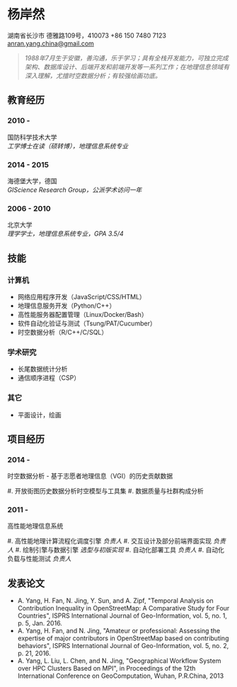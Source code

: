 杨岸然
===============

湖南省长沙市
德雅路109号，410073
+86 150 7480 7123
anran.yang.china@gmail.com

> *1988年7月生于安徽，善沟通，乐于学习；具有全栈开发能力，可独立完成架构、数据库设计、后端开发和前端开发等一系列工作；在地理信息领域有深入理解，尤擅时空数据分析；有较强绘画功底。*

教育经历
---------

### 2010 -

国防科学技术大学\
*工学博士在读（硕转博），地理信息系统专业*

### 2014 - 2015

海德堡大学，德国\
*GIScience Research Group，公派学术访问一年*

### 2006 - 2010

北京大学\
*理学学士，地理信息系统专业，GPA 3.5/4*
    

技能
------

### 计算机

- 网络应用程序开发（JavaScript/CSS/HTML）
- 地理信息服务开发（Python/C++）
- 高性能服务器配置管理（Linux/Docker/Bash）
- 软件自动化验证与测试（Tsung/PAT/Cucumber）
- 时空数据分析（R/C++/C/SQL）

### 学术研究

- 长尾数据统计分析
- 通信顺序进程（CSP）

### 其它

- 平面设计，绘画

项目经历
---------------

### 2014 -
    
时空数据分析 - 基于志愿者地理信息（VGI）的历史贡献数据

#. 开放街图历史数据分析时空模型与工具集
#. 数据质量与社群构成分析

### 2011 -

高性能地理信息系统

#. 高性能地理计算流程化调度引擎  *负责人*
#. 交互设计及部分前端界面实现  *负责人*
#. 绘制引擎与数据引擎  *选型与初版实现*
#. 自动化部署工具  *负责人*
#. 自动化负载与性能测试  *负责人*


发表论文
----------------------

- A. Yang, H. Fan, N. Jing, Y. Sun, and A. Zipf, "Temporal Analysis on Contribution Inequality in OpenStreetMap: A Comparative Study for Four Countries", ISPRS International Journal of Geo-Information, vol. 5, no. 1, p. 5, Jan. 2016.
- A. Yang, H. Fan, and N. Jing, "Amateur or professional: Assessing the expertise of major contributors in OpenStreetMap based on contributing behaviors", ISPRS International Journal of Geo-Information, vol. 5, no. 2, p. 21, 2016.
- A. Yang, L. Liu, L. Chen, and N. Jing, "Geographical Workflow System over HPC Clusters Based on MPI", in Proceedings of the 12th International Conference on GeoComputation, Wuhan, P.R.China, 2013


